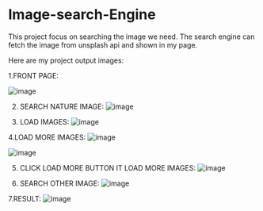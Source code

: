 # Image-search-Engine

This project focus on searching the image we need. The search engine can fetch the image from unsplash api and shown in my page.

Here are my project output images:

1.FRONT PAGE:

![image](https://github.com/user-attachments/assets/112cfdc6-e336-443a-8889-2983cc63eaa8)

2. SEARCH NATURE IMAGE:
![image](https://github.com/user-attachments/assets/4ab89129-c4f7-417b-aad0-74691ed31bab)

3. LOAD IMAGES:
![image](https://github.com/user-attachments/assets/a8df103e-de08-445d-b706-de5c768da45c)

4.LOAD MORE IMAGES:
![image](https://github.com/user-attachments/assets/44757a6d-9d33-4e15-a6e2-fe51dc0204c9)

![image](https://github.com/user-attachments/assets/9f0a152d-320d-431e-bae7-c25a6fa44790)

5. CLICK LOAD MORE BUTTON IT LOAD MORE IMAGES:
![image](https://github.com/user-attachments/assets/4b3811f1-140e-41cf-bbdd-7528c237eae3)

6. SEARCH OTHER IMAGE:
![image](https://github.com/user-attachments/assets/c4d4e97b-06c7-4c28-96cd-dd2ebf39002c)

7.RESULT:
![image](https://github.com/user-attachments/assets/544ec926-508a-48d5-95e4-31107b300731)




